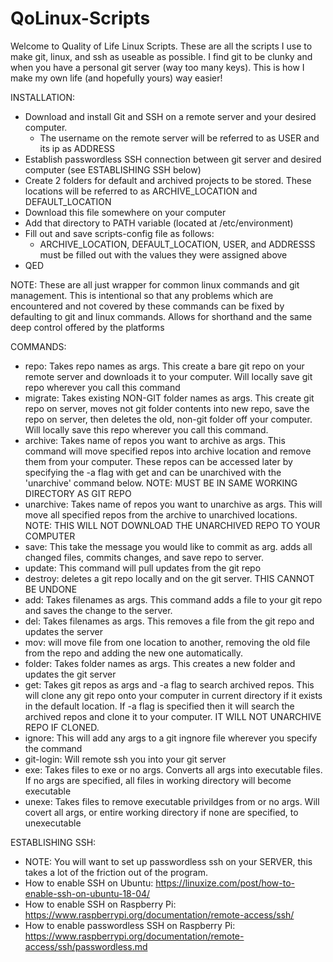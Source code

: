 # QoLinux-Scripts
Welcome to Quality of Life Linux Scripts. These are all the scripts I use to make git, linux, and ssh as useable as possible. I find git to be clunky and when you
  have a personal git server (way too many keys). This is how I make my own life (and hopefully yours) way easier!

INSTALLATION:
- Download and install Git and SSH on a remote server and your desired computer. 
  - The username on the remote server will be referred to as USER and its ip as ADDRESS 
- Establish passwordless SSH connection between git server and desired computer (see ESTABLISHING SSH below)
- Create 2 folders for default and archived projects to be stored. These locations will be referred to as ARCHIVE_LOCATION and DEFAULT_LOCATION
- Download this file somewhere on your computer
- Add that directory to PATH variable (located at /etc/environment) 
- Fill out and save scripts-config file as follows:
  - ARCHIVE_LOCATION, DEFAULT_LOCATION, USER, and ADDRESSS must be filled out with the values they were assigned above 
- QED 

NOTE: These are all just wrapper for common linux commands and git management. This is intentional so that any problems which are encountered and not covered by
        these commands can be fixed by defaulting to git and linux commands. Allows for shorthand and the same deep control offered by the platforms

COMMANDS:
- repo: Takes repo names as args. This create a bare git repo on your remote server and downloads it to your computer. Will locally save git repo wherever you call
              this command 
- migrate: Takes existing NON-GIT folder names as args. This create git repo on server, moves not git folder contents into new repo, save the repo on server, then
              deletes the old, non-git folder off your computer. Will locally save this repo wherever you call this command. 
- archive: Takes name of repos you want to archive as args. This command will move specified repos into archive location and remove them from your computer.
              These repos can be accessed later by specifying the -a flag with get and can be unarchived with the 'unarchive' command below.
              NOTE: MUST BE IN SAME WORKING DIRECTORY AS GIT REPO
- unarchive: Takes name of repos you want to unarchive as args. This will move all specified repos from the archive to unarchived locations. 
              NOTE: THIS WILL NOT DOWNLOAD THE UNARCHIVED REPO TO YOUR COMPUTER
- save: This take the message you would like to commit as arg. adds all changed files, commits changes, and save repo to server.
- update: This command will pull updates from the git repo
- destroy: deletes a git repo locally and on the git server. THIS CANNOT BE UNDONE
- add: Takes filenames as args. This command adds a file to your git repo and saves the change to the server.
- del: Takes filenames as args. This removes a file from the git repo and updates the server
- mov: will move file from one location to another, removing the old file from the repo and adding the new one automatically.
- folder: Takes folder names as args. This creates a new folder and updates the git server 
- get: Takes git repos as args and -a flag to search archived repos. This will clone any git repo onto your computer in current directory if it exists in the
              default location. If -a flag is specified then it will search the archived repos and clone it to your computer. IT WILL NOT UNARCHIVE REPO IF CLONED.
- ignore: This will add any args to a git ingnore file wherever you specify the command
- git-login: Will remote ssh you into your git server
- exe: Takes files to exe or no args. Converts all args into executable files. If no args are specified, all files in working directory will become executable
- unexe: Takes files to remove executable privildges from or no args. Will covert all args, or entire working directory if none are specified, to unexecutable

ESTABLISHING SSH:
- NOTE: You will want to set up passwordless ssh on your SERVER, this takes a lot of the friction out of the program.
- How to enable SSH on Ubuntu: https://linuxize.com/post/how-to-enable-ssh-on-ubuntu-18-04/
- How to enable SSH on Raspberry Pi: https://www.raspberrypi.org/documentation/remote-access/ssh/
- How to enable passwordless SSH on Raspberry Pi: https://www.raspberrypi.org/documentation/remote-access/ssh/passwordless.md
